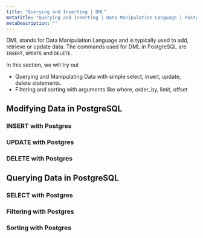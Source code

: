 ```yaml
---
title: "Querying and Inserting | DML"
metaTitle: "Querying and Inserting | Data Manipulation Language | PostgreSQL Tutorial"
metaDescription: ""
---
```


DML stands for Data Manipulation Language and is typically used to add, retrieve or update data. The commands used for DML in PostgreSQL are `INSERT`, `UPDATE` and `DELETE`.

In this section, we will try out

- Querying and Manipulating Data with simple select, insert, update, delete statements.
- Filtering and sorting with arguments like where, order_by, limit, offset

## Modifying Data in PostgreSQL

### INSERT with Postgres

### UPDATE with Postgres

### DELETE with Postgres

## Querying Data in PostgreSQL

### SELECT with Postgres

### Filtering with Postgres

### Sorting with Postgres
